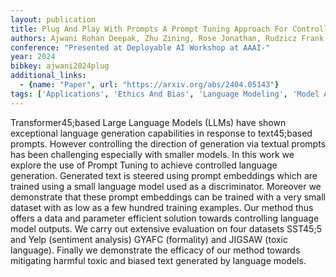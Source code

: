 ```yaml
---
layout: publication
title: Plug And Play With Prompts A Prompt Tuning Approach For Controlling Text Generation
authors: Ajwani Rohan Deepak, Zhu Zining, Rose Jonathan, Rudzicz Frank
conference: "Presented at Deployable AI Workshop at AAAI-"
year: 2024
bibkey: ajwani2024plug
additional_links:
  - {name: "Paper", url: "https://arxiv.org/abs/2404.05143"}
tags: ['Applications', 'Ethics And Bias', 'Language Modeling', 'Model Architecture', 'Pretraining Methods', 'Prompting', 'Training Techniques', 'Transformer']
---
```

Transformer45;based Large Language Models (LLMs) have shown exceptional language generation capabilities in response to text45;based prompts. However controlling the direction of generation via textual prompts has been challenging especially with smaller models. In this work we explore the use of Prompt Tuning to achieve controlled language generation. Generated text is steered using prompt embeddings which are trained using a small language model used as a discriminator. Moreover we demonstrate that these prompt embeddings can be trained with a very small dataset with as low as a few hundred training examples. Our method thus offers a data and parameter efficient solution towards controlling language model outputs. We carry out extensive evaluation on four datasets SST45;5 and Yelp (sentiment analysis) GYAFC (formality) and JIGSAW (toxic language). Finally we demonstrate the efficacy of our method towards mitigating harmful toxic and biased text generated by language models.
